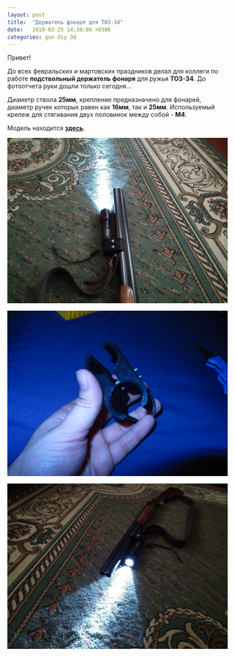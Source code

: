 ```yaml
---
layout: post
title:  "Держатель фонаря для ТОЗ-34"
date:   2018-03-25 14:30:00 +0300
categories: gun diy 3d 
---
```

Привет!

До всех февральских и мартовских праздников делал для коллеги по работе **подствольный держатель фонаря** для ружья **ТОЗ-34**. До фотоотчета руки дошли только сегодня...

Диаметр ствола **25мм**, крепление предназначено для фонарей, диаметр ручек которых равен как **16мм**, так и **25мм**. Используемый крепеж для стягивания двух половинок между собой - **M4**.

Модель находится [**здесь**](https://www.thingiverse.com/thing:2839617).

![Вид на ружье](/images/fflWSyxhxlc.jpg)

![Вид отдельно](/images/IMG_0904.JPG)

![Вид сбоку](/images/nHcBdWvWs98.jpg)

